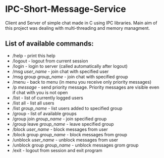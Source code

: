 # IPC-Short-Message-Service

Client and Server of simple chat made in C using IPC libraries.
Main aim of this project was dealing with multi-threading and memory managment.


## List of available commands:

 - /help - print this help
 - /logout - logout from current session
 - /login - login to server (called automatically after logout)
 - /msg *user_name* - join chat with specified user
 - /msg group *group_name* - join chat with specified group
 - /menu - back to menu (in menu you receive only priority messages)
 - /p *message* - send priority message. Priority messages are visible even if chat with you is not open
 - /list - list of currently logged users
 - /list all - list all users
 - /list *group_name* - list users added to specified group
 - /group - list of available groups
 - /group join *group_name* - join specified group
 - /group leave *group_name* - leave specified group
 - /block *user_name* - block messages from user
 - /block group *group_name* - block messages from group
 - /unblock *user_name* - unblock messages from user
 - /unblock group *group_name* - unblock messages grom group
 - /exit - logout from session and exit program
